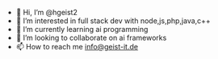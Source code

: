 - 👋 Hi, I’m @hgeist2
- 👀 I’m interested in full stack dev with node,js,php,java,c++
- 🌱 I’m currently learning ai programming
- 💞️ I’m looking to collaborate on ai frameworks
- 📫 How to reach me info@geist-it.de

<!---
hgeist2/hgeist2 is a ✨ special ✨ repository because its `README.md` (this file) appears on your GitHub profile.
You can click the Preview link to take a look at your changes.
--->
